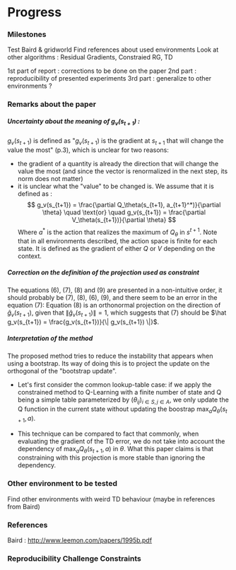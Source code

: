 # Progress

### Milestones
Test Baird & gridworld
Find references about used environments
Look at other algorithms : Residual Gradients, Constraied RG, TD

1st part of report : corrections to be done on the paper
2nd part : reproducibility of presented experiments
3rd part : generalize to other environments ?

### Remarks about the paper
##### Uncertainty about the meaning of $g_v(s_{t+1})$ :
$g_v(s_{t+1})$ is defined as "$g_v(s_{t+1})$ is the gradient at $s_{t+1}$ that will change the value the most" (p.3), which is unclear for two reasons:
- the gradient of a quantity is already the direction that will change the value the most (and since the vector is renormalized in the next step, its norm does not matter)
- it is unclear what the "value" to be changed is.
We assume that it is defined as :
$$
  g_v(s_{t+1}) = \frac{\partial Q_\theta(s_{t+1}, a_{t+1}^*)}{\partial \theta} \quad \text{or} \quad
  g_v(s_{t+1}) = \frac{\partial V_\theta(s_{t+1})}{\partial \theta}
$$
Where $a^*$ is the action that realizes the maximum of $Q_\theta$ in $s^{t+1}$. Note that in all environments described, the action space is finite for each state. It is defined as the gradient of either $Q$ or $V$ depending on the context.

##### Correction on the definition of the projection used as constraint
The equations (6), (7), (8) and (9) are presented in a non-intuitive order, it should probably be (7), (8), (6), (9), and there seem to be an error in the equation (7):
Equation (8) is an orthonormal projection on the direction of $\hat g_v(s_{t+1})$, given that $\| \hat g_v(s_{t+1}) \| = 1$, which suggests that (7) should be $\hat g_v(s_{t+1}) = \frac{g_v(s_{t+1})}{\| g_v(s_{t+1}) \|}$.

##### Interpretation of the method
The proposed method tries to reduce the instability that appears when using a bootstrap. Its way of doing this is to project the update on the orthogonal of the "bootstrap update". 
- Let's first consider the common lookup-table case: if we apply the constrained method to Q-Learning with a finite number of state and Q being a simple table parameterized by $(\theta_{ij})_{i \in S, j \in A}$, we only update the Q function in the current state without updating the boostrap $\max_a Q_\theta (s_{t+1}, a)$. 

- This technique can be compared to fact that commonly, when evaluating the gradient of the TD error, we do not take into account the dependency of $\max_a Q_\theta (s_{t+1}, a)$ in $\theta$. What this paper claims is that constraining with this projection is more stable than ignoring the dependency.


### Other environment to be tested
Find other environments with weird TD behaviour (maybe in references from Baird)


### References
Baird : http://www.leemon.com/papers/1995b.pdf


### Reproducibility Challenge Constraints
